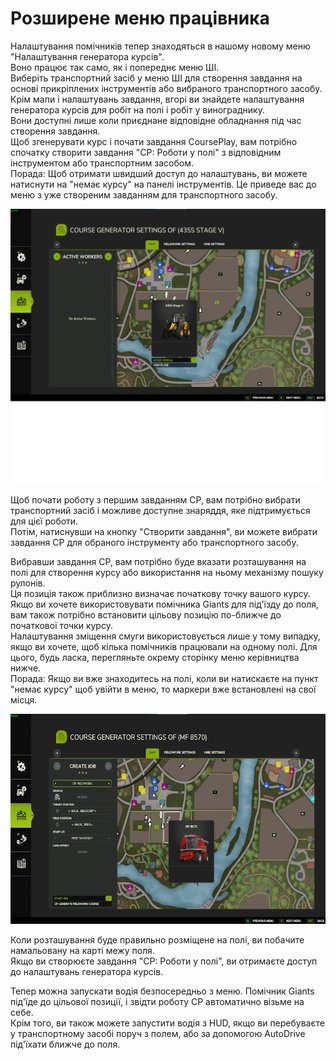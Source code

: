 # Розширене меню працівника

  
Налаштування помічників тепер знаходяться в нашому новому меню "Налаштування генератора курсів".  
Воно працює так само, як і попереднє меню ШІ.  
Виберіть транспортний засіб у меню ШІ для створення завдання на основі прикріплених інструментів або вибраного транспортного засобу.  
Крім мапи і налаштувань завдання, вгорі ви знайдете налаштування генератора курсів для робіт на полі і робіт у винограднику.   
Вони доступні лише коли приєднане відповідне обладнання під час створення завдання.  
Щоб згенерувати курс і почати завдання CoursePlay, вам потрібно спочатку створити завдання "CP: Роботи у полі" з відповідним інструментом або транспортним засобом.  
Порада: Щоб отримати швидший доступ до налаштувань, ви можете натиснути на "немає курсу" на панелі інструментів. Це приведе вас до меню з уже створеним завданням для транспортного засобу.  


![Image](../assets/images/startjobmenuhelp_0_0_1024_895.png)

  
Щоб почати роботу з першим завданням CP, вам потрібно вибрати транспортний засіб і можливе доступне знаряддя, яке підтримується для цієї роботи.  
Потім, натиснувши на кнопку "Створити завдання", ви можете вибрати завдання CP для обраного інструменту або транспортного засобу.  


  
Вибравши завдання CP, вам потрібно буде вказати розташування на полі для створення курсу або використання на ньому механізму пошуку рулонів.  
Ця позиція також приблизно визначає початкову точку вашого курсу.  
Якщо ви хочете використовувати помічника Giants для під'їзду до поля, вам також потрібно встановити цільову позицію по-ближче до початкової точки курсу.  
Налаштування зміщення смуги використовується лише у тому випадку, якщо ви хочете, щоб кілька помічників працювали на одному полі. Для цього, будь ласка, перегляньте окрему сторінку меню керівництва нижче.  
Порада: Якщо ви вже знаходитесь на полі, коли ви натискаєте на пункт "немає курсу" щоб увійти в меню, то маркери вже встановлені на свої місця.  


![Image](../assets/images/readyjobmenuhelp_0_0_765_510.png)

  
Коли розташування буде правильно розміщене на полі, ви побачите намальовану на карті межу поля.  
Якщо ви створюєте завдання "CP: Роботи у полі", ви отримаєте доступ до налаштувань генератора курсів.   


  
Тепер можна запускати водія безпосередньо з меню. Помічник Giants під'їде до цільової позиції, і звідти роботу CP автоматично візьме на себе.  
Крім того, ви також можете запустити водія з HUD, якщо ви перебуваєте у транспортному засобі поруч з полем, або за допомогою AutoDrive під'їхати ближче до поля.  


